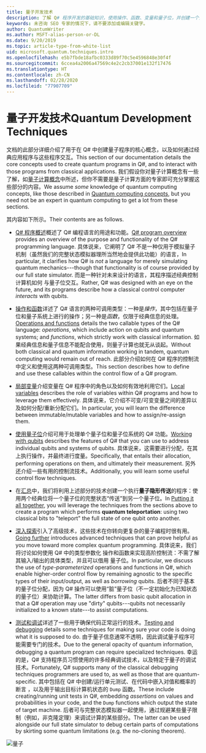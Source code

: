 ```yaml
---
title: 量子开发技术
description: 了解 Q# 程序开发的基础知识，使用操作、函数、变量和量子位，并创建一个简单的量子程序。
keywords: 未咨询 SEO 专家的情况下，请不要添加或编辑关键字。
author: QuantumWriter
ms.author: MSFT-alias-person-or-DL
ms.date: 9/20/2019
ms.topic: article-type-from-white-list
uid: microsoft.quantum.techniques.intro
ms.openlocfilehash: e5b7fbde18afbc0333d89f70c5e4596848e30f4f
ms.sourcegitcommit: 6ccea4a2006a47569c4e2c2cb37001e132f17476
ms.translationtype: HT
ms.contentlocale: zh-CN
ms.lasthandoff: 02/28/2020
ms.locfileid: "77907709"
---
```

# <a name="quantum-development-techniques"></a><span data-ttu-id="c81de-104">量子开发技术</span><span class="sxs-lookup"><span data-stu-id="c81de-104">Quantum Development Techniques</span></span>

<span data-ttu-id="c81de-105">文档的此部分详细介绍了用于在 Q# 中创建量子程序的核心概念，以及如何通过经典应用程序与这些程序交互。</span><span class="sxs-lookup"><span data-stu-id="c81de-105">This section of our documentation details the core concepts used to create quantum programs in Q#, and to interact with those programs from classical applications.</span></span>
<span data-ttu-id="c81de-106">我们假设你对量子计算概念有一些  了解，如[量子计算概念](xref:microsoft.quantum.concepts.intro)中所述，但你不需要是量子计算方面的专家即可充分掌握这些部分的内容。</span><span class="sxs-lookup"><span data-stu-id="c81de-106">We assume *some* knowledge of quantum computing concepts, like those described in [Quantum computing concepts](xref:microsoft.quantum.concepts.intro), but you need not be an expert in quantum computing to get a lot from these sections.</span></span>

<span data-ttu-id="c81de-107">其内容如下所示。</span><span class="sxs-lookup"><span data-stu-id="c81de-107">Their contents are as follows.</span></span>

- <span data-ttu-id="c81de-108">[Q# 程序概述](xref:microsoft.quantum.techniques.file-structure)概述了 Q# 编程语言的用途和功能。</span><span class="sxs-lookup"><span data-stu-id="c81de-108">[Q# program overview](xref:microsoft.quantum.techniques.file-structure) provides an overview of the purpose and functionality of the Q# programming language.</span></span> 
    <span data-ttu-id="c81de-109">具体说来，它阐明了 Q#  不是一种仅用于模拟量子机制（虽然我们的完整状态模拟器理所当然地会提供此功能）的语言，</span><span class="sxs-lookup"><span data-stu-id="c81de-109">In particular, it clarifies how Q# is *not* a language for merely simulating quantum mechanics---though that functionality is of course provided by our full state simulator.</span></span> 
    <span data-ttu-id="c81de-110">而是一种针对未来设计的语言，其程序描述经典控制计算机如何  与量子位交互。</span><span class="sxs-lookup"><span data-stu-id="c81de-110">Rather, Q# was designed with an eye on the future, and its programs describe how a classical control computer *interacts* with qubits.</span></span> 

- <span data-ttu-id="c81de-111">[操作和函数](xref:microsoft.quantum.techniques.opsandfunctions)详述了 Q# 语言的两种可调用类型：一种是*操作*，其中包括在量子位和量子系统上进行的操作；另一种是*函数*，仅限于经典信息的处理。</span><span class="sxs-lookup"><span data-stu-id="c81de-111">[Operations and functions](xref:microsoft.quantum.techniques.opsandfunctions) details the two callable types of the Q# language: *operations*, which include action on qubits and quantum systems; and *functions*, which strictly work with classical information.</span></span> 
    <span data-ttu-id="c81de-112">如果经典信息和量子信息不能配合使用，则量子计算也就无从谈起。</span><span class="sxs-lookup"><span data-stu-id="c81de-112">Without both classical and quantum information working in tandem, quantum computing would remain out of reach.</span></span> 
    <span data-ttu-id="c81de-113">此部分介绍如何在 Q# 程序的控制流中定义和使用这两种可调用类型。</span><span class="sxs-lookup"><span data-stu-id="c81de-113">This section describes how to define and use these callables within the control flow of a Q# program.</span></span>

- <span data-ttu-id="c81de-114">[局部变量](xref:microsoft.quantum.techniques.local-variables)介绍变量在 Q# 程序中的角色以及如何有效地利用它们。</span><span class="sxs-lookup"><span data-stu-id="c81de-114">[Local variables](xref:microsoft.quantum.techniques.local-variables) describes the role of variables within Q# programs and how to leverage them effectively.</span></span> 
    <span data-ttu-id="c81de-115">具体说来，它介绍不可变/可变变量之间的差异以及如何分配/重新分配它们。</span><span class="sxs-lookup"><span data-stu-id="c81de-115">In particular, you will learn the difference between immutable/mutable variables and how to assign/re-assign them.</span></span>

- <span data-ttu-id="c81de-116">[使用量子位](xref:microsoft.quantum.techniques.qubits)介绍可用于处理单个量子位和量子位系统的 Q# 功能。</span><span class="sxs-lookup"><span data-stu-id="c81de-116">[Working with qubits](xref:microsoft.quantum.techniques.qubits) describes the features of Q# that you can use to address individual qubits and systems of qubits.</span></span> 
    <span data-ttu-id="c81de-117">具体说来，这需要进行分配，在其上执行操作，并最终进行度量。</span><span class="sxs-lookup"><span data-stu-id="c81de-117">Specifically, that entails their allocation, performing operations on them, and ultimately their measurement.</span></span> 
    <span data-ttu-id="c81de-118">另外还介绍一些有用的控制流技术。</span><span class="sxs-lookup"><span data-stu-id="c81de-118">Additionally, you will learn some useful control flow techniques.</span></span>

- <span data-ttu-id="c81de-119">在[汇总](xref:microsoft.quantum.techniques.puttingittogether)中，我们将利用上述部分的技术创建一个执行**量子隐形传送**的程序：使用两个经典位将一个量子位的完整状态“传送”到另一个量子位。</span><span class="sxs-lookup"><span data-stu-id="c81de-119">In [Putting it all together](xref:microsoft.quantum.techniques.puttingittogether), you will leverage the techniques from the sections above to create a program which performs **quantum teleportation**: using two classical bits to "teleport" the full state of one qubit onto another.</span></span>

- <span data-ttu-id="c81de-120">[深入探索](xref:microsoft.quantum.techniques.going-further)引入了高级技术，这些技术在你转向更复杂的量子编程时很有用。</span><span class="sxs-lookup"><span data-stu-id="c81de-120">[Going further](xref:microsoft.quantum.techniques.going-further) introduces advanced techniques that can prove helpful as you move toward more complex quantum programming.</span></span> 
    <span data-ttu-id="c81de-121">具体说来，我们将讨论如何使用 Q# 中的类型参数化  操作和函数来实现高阶控制流：不需了解其输入/输出的具体类型，并且可以借用  量子位。</span><span class="sxs-lookup"><span data-stu-id="c81de-121">In particular, we discuss the use of *type-parameterized* operations and functions in Q#, which enable higher-order control flow by remaining agnostic to the specific types of their input/output, as well as *borrowing* qubits.</span></span> 
    <span data-ttu-id="c81de-122">后者不同于基本的量子位分配，因为 Q# 操作可以使用“脏”量子位（不一定初始化为已知状态的量子位）来协助计算。</span><span class="sxs-lookup"><span data-stu-id="c81de-122">The latter differs from basic qubit allocation in that a Q# operation may use "dirty" qubits---qubits not necessarily initialized to a known state---to assist computations.</span></span>

- <span data-ttu-id="c81de-123">[测试和调试](xref:microsoft.quantum.techniques.testing-and-debugging)详述了一些用于确保代码正常运行的技术。</span><span class="sxs-lookup"><span data-stu-id="c81de-123">[Testing and debugging](xref:microsoft.quantum.techniques.testing-and-debugging) details some techniques for making sure your code is doing what it is supposed to do.</span></span> 
    <span data-ttu-id="c81de-124">由于量子信息通常不透明，因此调试量子程序可能需要专门的技术。</span><span class="sxs-lookup"><span data-stu-id="c81de-124">Due to the general opacity of quantum information, debugging a quantum program can require specialized techniques.</span></span> 
    <span data-ttu-id="c81de-125">幸运的是，Q# 支持程序员习惯使用的许多经典调试技术，以及特定于量子的调试技术。</span><span class="sxs-lookup"><span data-stu-id="c81de-125">Fortunately, Q# supports many of the classical debugging techniques programmers are used to, as well as those that are quantum-specific.</span></span> <span data-ttu-id="c81de-126">其中包括在 Q# 中创建/运行单元测试、在代码中嵌入对值和概率的断言  ，以及用于输出目标计算机状态的 `Dump` 函数。</span><span class="sxs-lookup"><span data-stu-id="c81de-126">These include creating/running unit tests in Q#, embedding *assertions* on values and probabilities in your code, and the `Dump` functions which output the state of target machine.</span></span> 
    <span data-ttu-id="c81de-127">后者可与完整状态模拟器一起使用，通过规避某些量子限制（例如，非克隆定理）来调试计算的某些部分。</span><span class="sxs-lookup"><span data-stu-id="c81de-127">The latter can be used alongside our full state simulator to debug certain parts of computations by skirting some quantum limitations (e.g. the no-cloning theorem).</span></span>


![量子](~/media/mobius_strip_preview.png)
